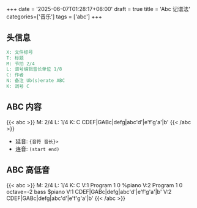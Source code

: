 +++
date = '2025-06-07T01:28:17+08:00'
draft = true
title = 'Abc 记谱法'
categories=['音乐']
tags = ['abc']
+++

## 头信息

```abc
X: 文件标号
T: 标题
M: 节拍 2/4
L: 谱号编辑音长单位 1/8
C: 作者
N: 备注 Ub(s)erate ABC
K: 调号 C
```

## ABC 内容
{{< abc >}}
M: 2/4
L: 1/4
K: C
CDEF|GABc|defg|abc'd'|e'f'g'a'|b'
{{< /abc >}}

- 延音: `{音符 音长}>`
- 连音: `(start end)`

## ABC 高低音
{{< abc >}}
M: 2/4
L: 1/4
K: C
V:1 Program 1 0 %piano
V:2 Program 1 0 octave=-2 bass $piano
V:1
CDEF|GABc|defg|abc'd'|e'f'g'a'|b'
V:2
CDEF|GABc|defg|abc'd'|e'f'g'a'|b'
{{< /abc >}}
